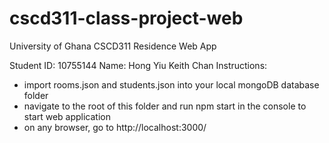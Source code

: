 # cscd311-class-project-web
University of Ghana CSCD311 Residence Web App

Student ID: 10755144
Name: Hong Yiu Keith Chan
Instructions:
- import rooms.json and students.json into your local mongoDB database folder
- navigate to the root of this folder and run npm start in the console to start web application
- on any browser, go to http://localhost:3000/